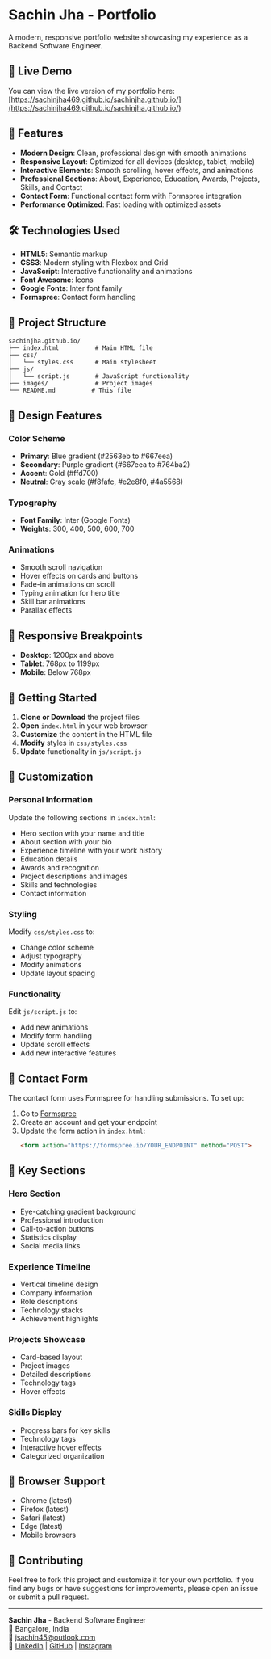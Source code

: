 # Sachin Jha - Portfolio

A modern, responsive portfolio website showcasing my experience as a Backend Software Engineer.

## 🚀 Live Demo

You can view the live version of my portfolio here: [https://sachinjha469.github.io/sachinjha.github.io/](https://sachinjha469.github.io/sachinjha.github.io/)

## 🎨 Features

- **Modern Design**: Clean, professional design with smooth animations
- **Responsive Layout**: Optimized for all devices (desktop, tablet, mobile)
- **Interactive Elements**: Smooth scrolling, hover effects, and animations
- **Professional Sections**: About, Experience, Education, Awards, Projects, Skills, and Contact
- **Contact Form**: Functional contact form with Formspree integration
- **Performance Optimized**: Fast loading with optimized assets

## 🛠️ Technologies Used

- **HTML5**: Semantic markup
- **CSS3**: Modern styling with Flexbox and Grid
- **JavaScript**: Interactive functionality and animations
- **Font Awesome**: Icons
- **Google Fonts**: Inter font family
- **Formspree**: Contact form handling

## 📁 Project Structure

```
sachinjha.github.io/
├── index.html          # Main HTML file
├── css/
│   └── styles.css      # Main stylesheet
├── js/
│   └── script.js       # JavaScript functionality
├── images/             # Project images
└── README.md          # This file
```

## 🎨 Design Features

### Color Scheme
- **Primary**: Blue gradient (#2563eb to #667eea)
- **Secondary**: Purple gradient (#667eea to #764ba2)
- **Accent**: Gold (#ffd700)
- **Neutral**: Gray scale (#f8fafc, #e2e8f0, #4a5568)

### Typography
- **Font Family**: Inter (Google Fonts)
- **Weights**: 300, 400, 500, 600, 700

### Animations
- Smooth scroll navigation
- Hover effects on cards and buttons
- Fade-in animations on scroll
- Typing animation for hero title
- Skill bar animations
- Parallax effects

## 📱 Responsive Breakpoints

- **Desktop**: 1200px and above
- **Tablet**: 768px to 1199px
- **Mobile**: Below 768px

## 🚀 Getting Started

1. **Clone or Download** the project files
2. **Open** `index.html` in your web browser
3. **Customize** the content in the HTML file
4. **Modify** styles in `css/styles.css`
5. **Update** functionality in `js/script.js`

## 📝 Customization

### Personal Information
Update the following sections in `index.html`:
- Hero section with your name and title
- About section with your bio
- Experience timeline with your work history
- Education details
- Awards and recognition
- Project descriptions and images
- Skills and technologies
- Contact information

### Styling
Modify `css/styles.css` to:
- Change color scheme
- Adjust typography
- Modify animations
- Update layout spacing

### Functionality
Edit `js/script.js` to:
- Add new animations
- Modify form handling
- Update scroll effects
- Add new interactive features

## 📧 Contact Form

The contact form uses Formspree for handling submissions. To set up:

1. Go to [Formspree](https://formspree.io/)
2. Create an account and get your endpoint
3. Update the form action in `index.html`:
   ```html
   <form action="https://formspree.io/YOUR_ENDPOINT" method="POST">
   ```

## 🌟 Key Sections

### Hero Section
- Eye-catching gradient background
- Professional introduction
- Call-to-action buttons
- Statistics display
- Social media links

### Experience Timeline
- Vertical timeline design
- Company information
- Role descriptions
- Technology stacks
- Achievement highlights

### Projects Showcase
- Card-based layout
- Project images
- Detailed descriptions
- Technology tags
- Hover effects

### Skills Display
- Progress bars for key skills
- Technology tags
- Interactive hover effects
- Categorized organization

## 🔧 Browser Support

- Chrome (latest)
- Firefox (latest)
- Safari (latest)
- Edge (latest)
- Mobile browsers


## 🤝 Contributing

Feel free to fork this project and customize it for your own portfolio. If you find any bugs or have suggestions for improvements, please open an issue or submit a pull request.

---

**Sachin Jha** - Backend Software Engineer  
📍 Bangalore, India  
📧 jsachin45@outlook.com  
🔗 [LinkedIn](https://linkedin.com/in/sachin-jha/) | [GitHub](https://github.com/sachinjha469) | [Instagram](https://www.instagram.com/sachin.jhaaa/) 
